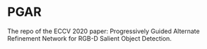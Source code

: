 # PGAR
The repo of the ECCV 2020 paper: Progressively Guided Alternate Refinement Network for RGB-D Salient Object Detection.
